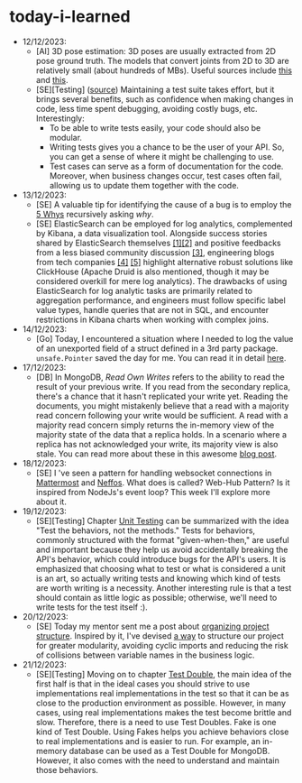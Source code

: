 # today-i-learned

- 12/12/2023:
  - [AI] 3D pose estimation: 3D poses are usually extracted from 2D pose ground truth. The models that convert joints from 2D to 3D are relatively small (about hundreds of MBs). Useful sources include [this](https://mmpose.readthedocs.io/en/latest/user_guides/inference.html) and [this](https://motionbert.github.io/).
  - [SE][Testing] ([source](https://abseil.io/resources/swe-book/html/ch11.html)) Maintaining a test suite takes effort, but it brings several benefits, such as confidence when making changes in code, less time spent debugging, avoiding costly bugs, etc. Interestingly:
    - To be able to write tests easily, your code should also be modular.
    - Writing tests gives you a chance to be the user of your API. So, you can get a sense of where it might be challenging to use.
    - Test cases can serve as a form of documentation for the code. Moreover, when business changes occur, test cases often fail, allowing us to update them together with the code.
- 13/12/2023:
  - [SE] A valuable tip for identifying the cause of a bug is to employ the [5 Whys](https://en.wikipedia.org/wiki/Five_whys) recursively asking *why*.
  - [SE] ElasticSearch can be employed for log analytics, complemented by Kibana, a data visualization tool. Alongside success stories shared by ElasticSearch themselves [[1]](https://www.elastic.co/blog/what-the-oak-ridge-national-laboratory-learned-about-its-supercomputers-by-running-elastic)[[2]](https://www.elastic.co/blog/why-usgovernment-scaling-cybervisibility-elastic-cdm-cybersecurity-analyze-data) and positive feedbacks from a less biased community discussion [[3]](https://www.reddit.com/r/aws/comments/f00t52/eli5_when_should_one_use_elasticsearch_as_opposed/), engineering blogs from tech companies [[4]](https://www.uber.com/en-VN/blog/logging/) [[5]](https://posthog.com/blog/clickhouse-vs-elasticsearch) highlight alternative robust solutions like ClickHouse (Apache Druid is also mentioned, though it may be considered overkill for mere log analytics). The drawbacks of using ElasticSearch for log analytic tasks are primarily related to aggregation performance, and engineers must follow specific label value types, handle queries that are not in SQL, and encounter restrictions in Kibana charts when working with complex joins.
- 14/12/2023:
  - [Go] Today, I encountered a situation where I needed to log the value of an unexported field of a struct defined in a 3rd party package. `unsafe.Pointer` saved the day for me. You can read it in detail [here](./details/14_12_23.md).
- 17/12/2023:
  - [DB] In MongoDB, *Read Own Writes* refers to the ability to read the result of your previous write. If you read from the secondary replica, there's a chance that it hasn't replicated your write yet. Reading the documents, you might mistakenly believe that a read with a majority read concern following your write would be sufficient. A read with a majority read concern simply returns the in-memory view of the majority state of the data that a replica holds. In a scenario where a replica has not acknowledged your write, its majority view is also stale. You can read more about these in this awesome [blog post](https://vkontech.com/causal-consistency-guarantees-in-mongodb-majority-read-and-write-concerns/).
- 18/12/2023:
  - [SE] I 've seen a pattern for handling websocket connections in [Mattermost](https://github.com/mattermost/mattermost/blob/master/server/channels/app/platform/web_hub.go) and [Neffos](https://github.com/kataras/neffos/blob/e633b24d7aa1604eb9c9e614974bec6c4c64315d/server.go#L167-L207). What does is called? Web-Hub Pattern? Is it inspired from NodeJs's event loop? This week I'll explore more about it.
- 19/12/2023:
  - [SE][Testing] Chapter [Unit Testing](https://abseil.io/resources/swe-book/html/ch12.html) can be summarized with the idea "Test the behaviors, not the methods." Tests for behaviors, commonly structured with the format "given-when-then," are useful and important because they help us avoid accidentally breaking the API's behavior, which could introduce bugs for the API's users. It is emphasized that choosing what to test or what is considered a unit is an art, so actually writing tests and knowing which kind of tests are worth writing is a necessity. Another interesting rule is that a test should contain as little logic as possible; otherwise, we'll need to write tests for the test itself :).
- 20/12/2023:
  - [SE] Today my mentor sent me a post about [organizing project structure](https://www.gobeyond.dev/packages-as-layers/). Inspired by it, I've devised [a way](./details/20_12_23.md) to structure our project for greater modularity, avoiding cyclic imports and reducing the risk of collisions between variable names in the business logic.
- 21/12/2023:
  - [SE][Testing] Moving on to chapter [Test Double](https://abseil.io/resources/swe-book/html/ch13.html), the main idea of the first half is that in the ideal cases you should strive to use implementations  real implementations in the test so that it can be as close to the production environment as possible. However, in many cases, using real implementations makes the test become brittle and slow. Therefore, there is a need to use Test Doubles. Fake is one kind of Test Double. Using Fakes helps you achieve behaviors close to real implementations and is easier to run. For example, an in-memory database can be used as a Test Double for MongoDB. However, it also comes with the need to understand and maintain those behaviors.